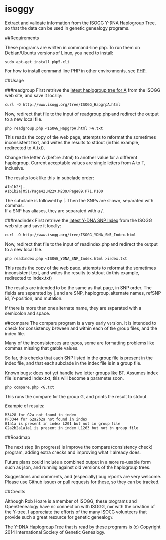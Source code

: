 isoggy
======

Extract and validate information from the ISOGG Y-DNA Haplogroup Tree,
so that the data can be used in genetic genealogy programs.

##Requirements

These programs are written in command-line php.  To run them on Debian/Ubuntu
versions of Linux, you need to install:

    sudo apt-get install php5-cli
    
For how to install command line PHP in other environments, see [PHP](http://php.net/).     

##Usage

###readgroup
First retrieve the [latest haplogroup tree for A](http://www.isogg.org/tree/ISOGG_HapgrpA.html)
from the ISOGG web site, and save it locally:

    curl -O http://www.isogg.org/tree/ISOGG_HapgrpA.html

Now, redirect that file to the input of readgroup.php and redirect the
output to a new local file. 

    php readgroup.php <ISOGG_HapgrpA.html >A.txt
    
This reads the copy of the web page, attempts to reformat
the sometimes inconsistent text, and writes the results to stdout (in this example, redirected to A.txt).

Change the letter A (before .html) to another value for a different haplogroup.  Current acceptable values are single
letters from A to T, inclusive.

The results look like this, in subclade order:

    A1b1b2*|-
    A1b1b2a|M51/Page42,M229,M239/Page89,P71,P100
    
The subclade is followed by |.  Then the SNPs are shown, separated with commas.  
If a SNP has aliases, they are separated with a /.

###readindex
First retrieve the [latest Y-DNA SNP Index](http://www.isogg.org/tree/ISOGG_YDNA_SNP_Index.html) 
from the ISOGG web site and save it locally:

    curl -O http://www.isogg.org/tree/ISOGG_YDNA_SNP_Index.html
    
Now, redirect that file to the input of readindex.php and redirect the
output to a new local file.    

    php readindex.php <ISOGG_YDNA_SNP_Index.html >index.txt
    
This reads the copy of the web page, attempts to reformat
the sometimes inconsistent text, and writes the results to stdout (in this example, redirected to index.txt)    

The results are intended to be the same as that page, in SNP order.  The fields are separated by |, 
and are SNP, haplogroup, alternate names, refSNP id, Y-position, and mutation.

If there is more than one alternate name, they are separated with a semicolon and space.

##compare
The compare program is a very early version.  It is intended to check for
consistency between and within each of the group files, and the index file.

Many of the inconsistences are typos, some are formatting problems
like commas missing that garble values.

So far, this checks that each SNP listed in the group file is present in the 
index file, and that each subclade in the index file is in a group file.

Known bugs: does not yet handle two letter groups like BT.  Assumes index file
is named index.txt, this will become a parameter soon.

    php compare.php <G.txt

This runs the compare for the group G, and prints the result to stdout.

Example of results:

    M3428 for G2a not found in index
    PF3344 for G2a2b2a not found in index
    G1a1a is present in index L201 but not in group file
    G2a2b2a1a1a1 is present in index L1263 but not in group file


##Roadmap

The next step (in progress) is improve the compare (consistency check)
program, adding extra checks and improving what it already does.

Future plans could include a combined output in a more re-usable form
such as json, and running against old versions of the haplogroup trees.

Suggestions and comments, and (especially) bug reports are very
welcome.  Please use Github issues or pull requests for these, so they can be tracked.

##Credits

Although Rob Hoare is a member of ISOGG, these programs and OpenGenealogy have
no connection with ISOGG, nor with the creation of the Y-tree. I appreciate the 
efforts of the many ISOGG volunteers that provide such a great resource for genetic genealogy.

The [Y-DNA Haplogroup Tree](http://www.isogg.org/tree/index.html) that is
read by these programs is (c) Copyright 2014 International Society of Genetic Genealogy.
